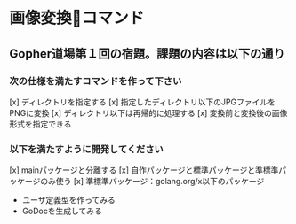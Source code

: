 # 画像変換コマンド

## Gopher道場第１回の宿題。課題の内容は以下の通り

### 次の仕様を満たすコマンドを作って下さい
[x] ディレクトリを指定する
[x] 指定したディレクトリ以下のJPGファイルをPNGに変換
[x] ディレクトリ以下は再帰的に処理する
[x] 変換前と変換後の画像形式を指定できる

### 以下を満たすように開発してください
[x] mainパッケージと分離する
[x] 自作パッケージと標準パッケージと準標準パッケージのみ使う
[x] 準標準パッケージ：golang.org/x以下のパッケージ
- ユーザ定義型を作ってみる
- GoDocを生成してみる
